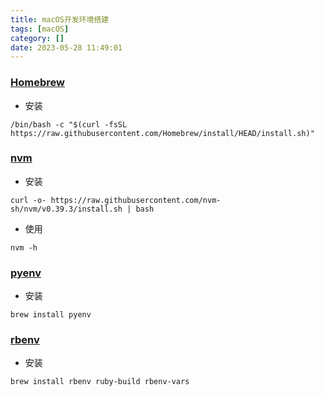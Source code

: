 ```yaml
---
title: macOS开发环境搭建
tags: [macOS]
category: []
date: 2023-05-28 11:49:01
---
```


### [Homebrew](https://brew.sh/)
* 安装
```
/bin/bash -c "$(curl -fsSL https://raw.githubusercontent.com/Homebrew/install/HEAD/install.sh)"
```

### [nvm](https://github.com/nvm-sh/nvm)
* 安装
```
curl -o- https://raw.githubusercontent.com/nvm-sh/nvm/v0.39.3/install.sh | bash
```
* 使用
```
nvm -h
```

### [pyenv](https://github.com/pyenv/pyenv)
* 安装
```
brew install pyenv
```

### [rbenv](https://github.com/rbenv/rbenv)
* 安装
```
brew install rbenv ruby-build rbenv-vars
```